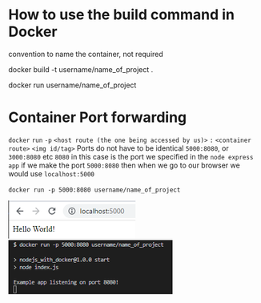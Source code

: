 # How to use the build command in Docker

convention to name the container, not required

docker build -t username/name_of_project .

docker run username/name_of_project

# Container Port forwarding

`docker` `run` `-p` `<host route (the one being accessed by us)>` `:` `<container route>` `<img id/tag>`
Ports do not have to be identical `5000:8080`, or `3000:8080` etc 
`8080` in this case is the port we specified in the `node express app`
if we make the port `5000:8080` then when we go to our browser we would use `localhost:5000`


`docker run -p 5000:8080 username/name_of_project`

<img src="/gitImages/Screenshot_1.png">
<img src="/gitImages/Screenshot_2.png">